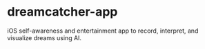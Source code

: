 # dreamcatcher-app
iOS self-awareness and entertainment app to record, interpret, and visualize dreams using AI.
